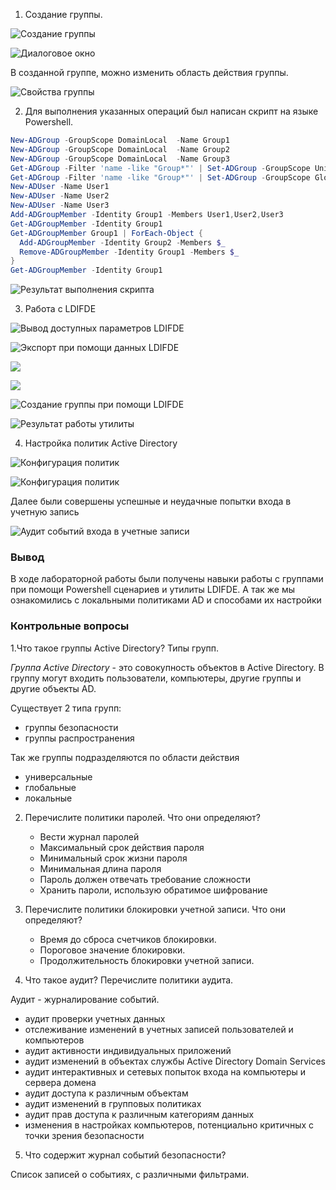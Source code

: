 1. Создание группы.
   
![Создание группы](./files/p1p1.jpg)

![Диалоговое окно](./files/p1p2.jpg)

В созданной группе, можно изменить область действия группы.

![Свойства группы](./files/p1p1.jpg)

2. Для выполнения указанных операций был написан скрипт на языке Powershell.

```powershell
New-ADGroup -GroupScope DomainLocal  -Name Group1
New-ADGroup -GroupScope DomainLocal  -Name Group2
New-ADGroup -GroupScope DomainLocal  -Name Group3
Get-ADGroup -Filter 'name -like "Group*"' | Set-ADGroup -GroupScope Universal
Get-ADGroup -Filter 'name -like "Group*"' | Set-ADGroup -GroupScope Global
New-ADUser -Name User1
New-ADUser -Name User2
New-ADUser -Name User3
Add-ADGroupMember -Identity Group1 -Members User1,User2,User3
Get-ADGroupMember -Identity Group1
Get-ADGroupMember Group1 | ForEach-Object {
  Add-ADGroupMember -Identity Group2 -Members $_
  Remove-ADGroupMember -Identity Group1 -Members $_
}
Get-ADGroupMember -Identity Group1
```

![Результат выполнения скрипта](./files/p2p1.jpg)

3. Работа с LDIFDE

![Вывод доступных параметров LDIFDE](./files/p3p1.jpg)

![Экспорт при помощи данных LDIFDE](./files/p3p2.jpg)

![](./files/p3p3.jpg)

![](./files/p3p4.jpg)

![Создание группы при помощи LDIFDE](./files/p3p5.jpg)

![Результат работы утилиты](./files/p3p6.jpg)


4. Настройка политик Active Directory

![Конфигурация политик](./files/p4p1.jpg)

![Конфигурация политик](./files/p4p2.jpg)

Далее были совершены успешные и неудачные попытки входа в учетную запись

![Аудит событий входа в учетные записи](./files/p4p3.jpg)

### Вывод

В ходе лабораторной работы были получены навыки работы с группами при помощи Powershell сценариев и утилиты LDIFDE. А так же мы ознакомились с локальными политиками AD и способами их настройки 

### Контрольные вопросы

1.Что такое группы Active Directory? Типы групп.

*Группа Active Directory* - это совокупность объектов в Active Directory. В группу могут входить пользователи, компьютеры, другие группы и другие объекты AD.

Существует 2 типа групп:
   * группы безопасности
   * группы распространения

Так же группы подразделяются по области действия

   * универсальные
   * глобальные 
   * локальные

2. Перечислите политики паролей. Что они определяют?

   * Вести журнал паролей
   * Максимальный срок действия пароля 
   * Минимальный срок жизни пароля
   * Минимальная длина пароля 
   * Пароль должен отвечать требование сложности 
   * Хранить пароли, использую обратимое шифрование

3. Перечислите политики блокировки учетной записи. Что они
определяют?

   * Время до сброса счетчиков блокировки.
   * Пороговое значение блокировки. 
   * Продолжительность блокировки учетной записи.

4. Что такое аудит? Перечислите политики аудита.

Аудит - журналирование событий. 

   * аудит проверки учетных данных
   * отслеживание изменений в учетных записей пользователей и компьютеров
   * аудит активности индивидуальных приложений
   * аудит изменений в объектах службы Active Directory Domain Services
   * аудит интерактивных и сетевых попыток входа на компьютеры и сервера домена
   * аудит доступа к различным объектам
   * аудит изменений в групповых политиках
   * аудит прав доступа к различным категориям данных
   * изменения в настройках компьютеров, потенциально критичных с точки зрения безопасности

5. Что содержит журнал событий безопасности?

Список записей о событиях, с различными фильтрами.
